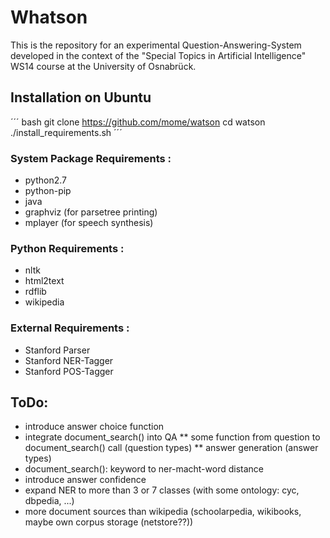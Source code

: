 # Whatson
This is the repository for an experimental Question-Answering-System developed in the context of the "Special Topics in Artificial Intelligence" WS14 course at the University of Osnabrück.

## Installation on Ubuntu
´´´ bash
git clone https://github.com/mome/watson
cd watson
./install_requirements.sh
´´´

### System Package Requirements :
* python2.7
* python-pip
* java
* graphviz (for parsetree printing)
* mplayer (for speech synthesis)

### Python Requirements :
* nltk
* html2text
* rdflib
* wikipedia

### External Requirements :
* Stanford Parser
* Stanford NER-Tagger
* Stanford POS-Tagger

## ToDo:
* introduce answer choice function
* integrate document_search() into QA
** some function from question to document_search() call (question types)
** answer generation (answer types)
* document_search(): keyword to ner-macht-word distance
* introduce answer confidence
* expand NER to more than 3 or 7 classes (with some ontology: cyc, dbpedia, ...)
* more document sources than wikipedia (schoolarpedia, wikibooks, maybe own corpus storage (netstore??))
